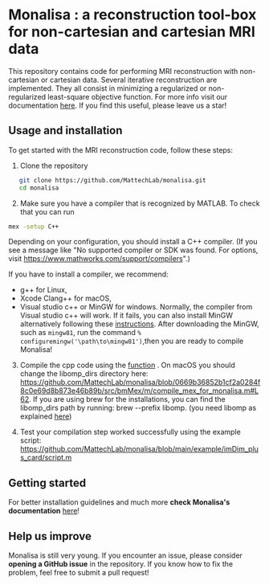 # Monalisa : a reconstruction tool-box for non-cartesian and cartesian MRI data

This repository contains code for performing MRI reconstruction with non-cartesian or cartesian data.
Several iterative reconstruction are implemented. They all consist in minimizing a regularized or non-regularized least-square objective function. For more info visit our documentation [here](https://mattechlab.github.io/monalisa/).
If you find this useful, please leave us a star!

## Usage and installation

To get started with the MRI reconstruction code, follow these steps:

1. Clone the repository

```sh
   git clone https://github.com/MattechLab/monalisa.git
   cd monalisa
```

2. Make sure you have a compiler that is recognized by MATLAB. To check that you can run

```sh
mex -setup C++
```

Depending on your configuration, you should install a C++ compiler. (If you see a message like "No supported compiler or SDK was found. For options, visit <https://www.mathworks.com/support/compilers>".)

If you have to install a compiler, we recommend:

- g++ for Linux,
- Xcode Clang++ for macOS,
- Visual studio c++ or MinGW for windows. Normally, the compiler from Visual studio c++ will work. If it fails, you can also install MinGW alternatively following these [instructions](https://ch.mathworks.com/matlabcentral/fileexchange/52848-matlab-support-for-mingw-w64-c-c-fortran-compiler). After downloading the MinGW, such as `mingw81`, run the command `% configuremingw('\path\to\mingw81')`,then you are ready to compile Monalisa!

3. Compile the cpp code using the [function](https://github.com/MattechLab/monalisa/blob/main/src/bmMex/m/compile_mex_for_monalisa.m) . On macOS you should change the libomp_dirs directory here: <https://github.com/MattechLab/monalisa/blob/0669b36852b1cf2a0284f8c0e69d8b873e46b89b/src/bmMex/m/compile_mex_for_monalisa.m#L62>. If you are using brew for the installations, you can find the libomp_dirs path by running: brew --prefix libomp. (you need libomp as explained [here](https://stackoverflow.com/questions/25990296/how-to-include-omp-h-in-os-x>))

4. Test your compilation step worked successfully using the example script: <https://github.com/MattechLab/monalisa/blob/main/example/imDim_plus_card/script.m>

## Getting started

For better installation guidelines and much more **check Monalisa's documentation** [here](https://mattechlab.github.io/monalisa/)!

## Help us improve

Monalisa is still very young. If you encounter an issue, please consider **opening a GitHub issue** in the repository. If you know how to fix the problem, feel free to submit a pull request!
